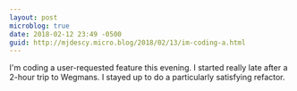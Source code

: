 ```yaml
---
layout: post
microblog: true
date: 2018-02-12 23:49 -0500
guid: http://mjdescy.micro.blog/2018/02/13/im-coding-a.html
---
```

I'm coding a user-requested feature this evening. I started really late after a 2-hour trip to Wegmans. I stayed up to do a particularly satisfying refactor.
